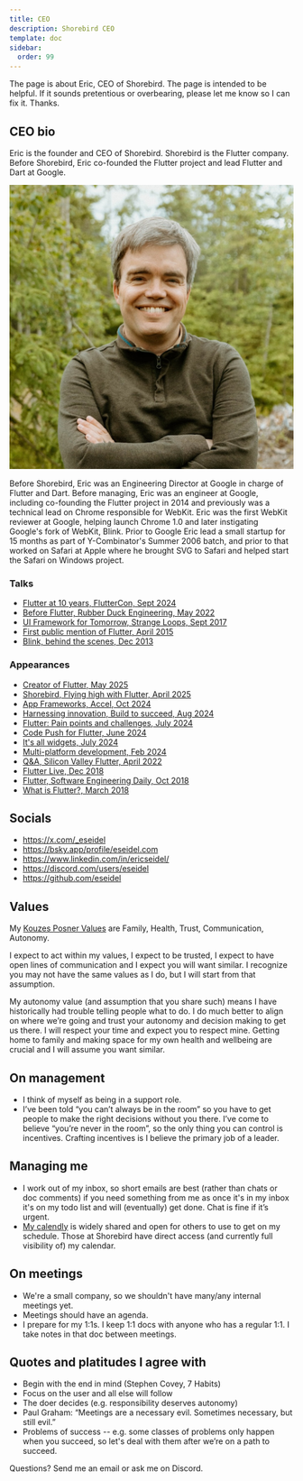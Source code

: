 ```yaml
---
title: CEO
description: Shorebird CEO
template: doc
sidebar:
  order: 99
---
```


The page is about Eric, CEO of Shorebird. The page is intended to be helpful. If
it sounds pretentious or overbearing, please let me know so I can fix it.
Thanks.

## CEO bio

Eric is the founder and CEO of Shorebird. Shorebird is the Flutter company.
Before Shorebird, Eric co-founded the Flutter project and lead Flutter and Dart
at Google.

![Eric Seidel Headshot](../../../assets/eseidel_headshot.jpeg)

Before Shorebird, Eric was an Engineering Director at Google in charge of
Flutter and Dart. Before managing, Eric was an engineer at Google, including
co-founding the Flutter project in 2014 and previously was a technical lead on
Chrome responsible for WebKit. Eric was the first WebKit reviewer at Google,
helping launch Chrome 1.0 and later instigating Google's fork of WebKit, Blink.
Prior to Google Eric lead a small startup for 15 months as part of
Y-Combinator's Summer 2006 batch, and prior to that worked on Safari at Apple
where he brought SVG to Safari and helped start the Safari on Windows project.

### Talks

- [Flutter at 10 years, FlutterCon, Sept 2024](https://www.youtube.com/watch?v=DgEplfkrYWQ)
- [Before Flutter, Rubber Duck Engineering, May 2022](https://www.youtube.com/watch?v=xqGAC5QCYuQ)
- [UI Framework for Tomorrow, Strange Loops, Sept 2017](https://www.youtube.com/watch?v=VUiVkDpikDI)
- [First public mention of Flutter, April 2015](https://www.youtube.com/watch?v=PnIWl33YMwA)
- [Blink, behind the scenes, Dec 2013](https://www.youtube.com/watch?v=392VTLQyKDc)

### Appearances

- [Creator of Flutter, May 2025](https://www.youtube.com/watch?v=J3cjqU0HbaA)
- [Shorebird, Flying high with Flutter, April 2025](https://www.youtube.com/watch?v=UO_Q2M2odWc)
- [App Frameworks, Accel, Oct 2024](https://www.youtube.com/watch?v=yX7hwHPdhyU)
- [Harnessing innovation, Build to succeed, Aug 2024](https://www.youtube.com/watch?v=k-yeCAqiRV4)
- [Flutter: Pain points and challenges, July 2024](https://www.youtube.com/watch?v=X1hKABMoGuI)
- [Code Push for Flutter, June 2024](https://www.youtube.com/watch?v=LPS0V3RbxDg)
- [It's all widgets, July 2024](https://www.flutterpro.dev/podcast/episodes/50/eric-seidel)
- [Multi-platform development, Feb 2024](https://www.youtube.com/watch?v=lSu-Ht0BfSE)
- [Q&A, Silicon Valley Flutter, April 2022](https://www.youtube.com/watch?v=dALbvocAiG4)
- [Flutter Live, Dec 2018](https://www.youtube.com/watch?v=7b1OJjug3MI)
- [Flutter, Software Engineering Daily, Oct 2018](https://www.youtube.com/watch?v=wE_7HgCtSuw)
- [What is Flutter?, March 2018](https://www.youtube.com/watch?v=h7HOt3Jb1Ts)

## Socials

- https://x.com/_eseidel
- https://bsky.app/profile/eseidel.com
- https://www.linkedin.com/in/ericseidel/
- https://discord.com/users/eseidel
- https://github.com/eseidel

## Values

My
[Kouzes Posner Values](https://www.linkedin.com/pulse/name-your-top-5-leadership-core-values-cant-do-heres-how-marcie-white/)
are Family, Health, Trust, Communication, Autonomy.

I expect to act within my values, I expect to be trusted, I expect to have open
lines of communication and I expect you will want similar. I recognize you may
not have the same values as I do, but I will start from that assumption.

My autonomy value (and assumption that you share such) means I have historically
had trouble telling people what to do. I do much better to align on where we’re
going and trust your autonomy and decision making to get us there. I will
respect your time and expect you to respect mine. Getting home to family and
making space for my own health and wellbeing are crucial and I will assume you
want similar.

## On management

- I think of myself as being in a support role.
- I’ve been told “you can’t always be in the room” so you have to get people to
  make the right decisions without you there. I’ve come to believe “you’re never
  in the room”, so the only thing you can control is incentives. Crafting
  incentives is I believe the primary job of a leader.

## Managing me

- I work out of my inbox, so short emails are best (rather than chats or doc
  comments) if you need something from me as once it's in my inbox it's on my
  todo list and will (eventually) get done. Chat is fine if it’s urgent.
- [My calendly](https://calendly.com/eseidel) is widely shared and open for
  others to use to get on my schedule. Those at Shorebird have direct access
  (and currently full visibility of) my calendar.

## On meetings

- We're a small company, so we shouldn't have many/any internal meetings yet.
- Meetings should have an agenda.
- I prepare for my 1:1s. I keep 1:1 docs with anyone who has a regular 1:1. I
  take notes in that doc between meetings.

## Quotes and platitudes I agree with

- Begin with the end in mind (Stephen Covey, 7 Habits)
- Focus on the user and all else will follow
- The doer decides (e.g. responsibility deserves autonomy)
- Paul Graham: “Meetings are a necessary evil. Sometimes necessary, but still
  evil.”
- Problems of success -- e.g. some classes of problems only happen when you
  succeed, so let's deal with them after we’re on a path to succeed.

Questions? Send me an email or ask me on Discord.
